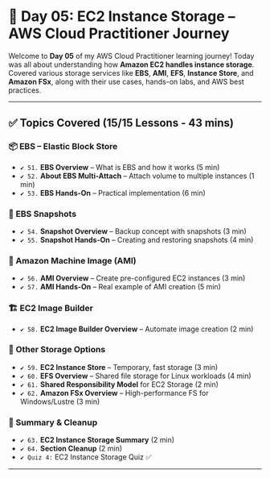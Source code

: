 # 📘 Day 05: EC2 Instance Storage – AWS Cloud Practitioner Journey

Welcome to **Day 05** of my AWS Cloud Practitioner learning journey! Today was all about understanding how **Amazon EC2 handles instance storage**. Covered various storage services like **EBS**, **AMI**, **EFS**, **Instance Store**, and **Amazon FSx**, along with their use cases, hands-on labs, and AWS best practices.

---

## ✅ Topics Covered (15/15 Lessons - 43 mins)

### 📦 EBS – Elastic Block Store
- `✔️ 51.` **EBS Overview** – What is EBS and how it works (5 min)
- `✔️ 52.` **About EBS Multi-Attach** – Attach volume to multiple instances (1 min)
- `✔️ 53.` **EBS Hands-On** – Practical implementation (6 min)

### 🧩 EBS Snapshots
- `✔️ 54.` **Snapshot Overview** – Backup concept with snapshots (3 min)
- `✔️ 55.` **Snapshot Hands-On** – Creating and restoring snapshots (4 min)

### 📸 Amazon Machine Image (AMI)
- `✔️ 56.` **AMI Overview** – Create pre-configured EC2 instances (3 min)
- `✔️ 57.` **AMI Hands-On** – Real example of AMI creation (5 min)

### 🏗️ EC2 Image Builder
- `✔️ 58.` **EC2 Image Builder Overview** – Automate image creation (2 min)

### 💾 Other Storage Options
- `✔️ 59.` **EC2 Instance Store** – Temporary, fast storage (3 min)
- `✔️ 60.` **EFS Overview** – Shared file storage for Linux workloads (4 min)
- `✔️ 61.` **Shared Responsibility Model** for EC2 Storage (2 min)
- `✔️ 62.` **Amazon FSx Overview** – High-performance FS for Windows/Lustre (3 min)

### 📝 Summary & Cleanup
- `✔️ 63.` **EC2 Instance Storage Summary** (2 min)
- `✔️ 64.` **Section Cleanup** (2 min)
- `✔️ Quiz 4:` EC2 Instance Storage Quiz ✅

---

